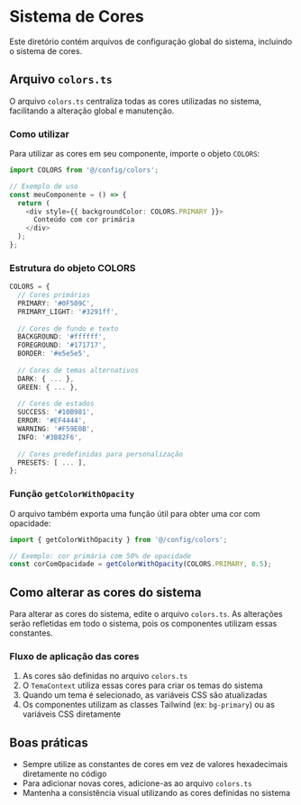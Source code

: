 # Sistema de Cores

Este diretório contém arquivos de configuração global do sistema, incluindo o sistema de cores.

## Arquivo `colors.ts`

O arquivo `colors.ts` centraliza todas as cores utilizadas no sistema, facilitando a alteração global e manutenção.

### Como utilizar

Para utilizar as cores em seu componente, importe o objeto `COLORS`:

```typescript
import COLORS from '@/config/colors';

// Exemplo de uso
const meuComponente = () => {
  return (
    <div style={{ backgroundColor: COLORS.PRIMARY }}>
      Conteúdo com cor primária
    </div>
  );
};
```

### Estrutura do objeto COLORS

```typescript
COLORS = {
  // Cores primárias
  PRIMARY: '#0F509C',
  PRIMARY_LIGHT: '#3291ff',
  
  // Cores de fundo e texto
  BACKGROUND: '#ffffff',
  FOREGROUND: '#171717',
  BORDER: '#e5e5e5',
  
  // Cores de temas alternativos
  DARK: { ... },
  GREEN: { ... },
  
  // Cores de estados
  SUCCESS: '#10B981',
  ERROR: '#EF4444',
  WARNING: '#F59E0B',
  INFO: '#3B82F6',
  
  // Cores predefinidas para personalização
  PRESETS: [ ... ],
};
```

### Função `getColorWithOpacity`

O arquivo também exporta uma função útil para obter uma cor com opacidade:

```typescript
import { getColorWithOpacity } from '@/config/colors';

// Exemplo: cor primária com 50% de opacidade
const corComOpacidade = getColorWithOpacity(COLORS.PRIMARY, 0.5);
```

## Como alterar as cores do sistema

Para alterar as cores do sistema, edite o arquivo `colors.ts`. As alterações serão refletidas em todo o sistema, pois os componentes utilizam essas constantes.

### Fluxo de aplicação das cores

1. As cores são definidas no arquivo `colors.ts`
2. O `TemaContext` utiliza essas cores para criar os temas do sistema
3. Quando um tema é selecionado, as variáveis CSS são atualizadas
4. Os componentes utilizam as classes Tailwind (ex: `bg-primary`) ou as variáveis CSS diretamente

## Boas práticas

- Sempre utilize as constantes de cores em vez de valores hexadecimais diretamente no código
- Para adicionar novas cores, adicione-as ao arquivo `colors.ts`
- Mantenha a consistência visual utilizando as cores definidas no sistema 